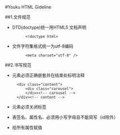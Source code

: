 #Youku HTML Gideline

##1.文件规范

* DTD(doctype)统一用HTML5 文档声明 
	
			<!doctype html>

* 文件字符集格式统一为utf-8编码

			<meta charset="utf-8" />
	
##2.书写规范

* 元素必须正确嵌套并在结束处标明注释


		<div class="content">
			<div class="carousel">
			</div><!-- carousel -->
		</div><!-- content -->


* 元素必须关闭标签
* 表签名、属性名、必须用小写字母且不能简写（id除外）
* 给所有属性赋值
